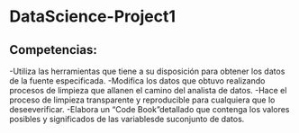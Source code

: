 # DataScience-Project1
## Competencias:
-Utiliza  las  herramientas  que  tiene  a  su  disposición  para  obtener  los  datos  de  la  fuente especificada.
-Modifica los datos que obtuvo realizando procesos de limpieza que allanen el camino del analista de datos.
-Hace  el  proceso  de  limpieza transparente  y  reproducible  para  cualquiera  que  lo  deseeverificar.
-Elabora un “Code Book”detallado que  contenga los valores posibles y significados de las variablesde suconjunto de datos.
